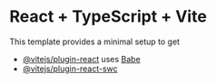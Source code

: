 # React + TypeScript + Vite
This template provides a minimal setup to get
- [@vitejs/plugin-react](https://github.com/vitejs/vite-plugin-react/blob/main/packagesplugin-react/README.md) uses [Babe](https://babeljs.io/) 
- [@vitejs/plugin-react-swc](https://github.com/vitejs/vite-plugin-react-swc) 
